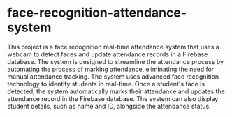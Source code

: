 # face-recognition-attendance-system

This project is a face recognition real-time attendance system that uses a webcam to detect faces and update attendance records in a Firebase database. The system is designed to streamline the attendance process by automating the process of marking attendance, eliminating the need for manual attendance tracking.
The system uses advanced face recognition technology to identify students in real-time. Once a student's face is detected, the system automatically marks their attendance and updates the attendance record in the Firebase database. The system can also display student details, such as name and ID, alongside the attendance status.
